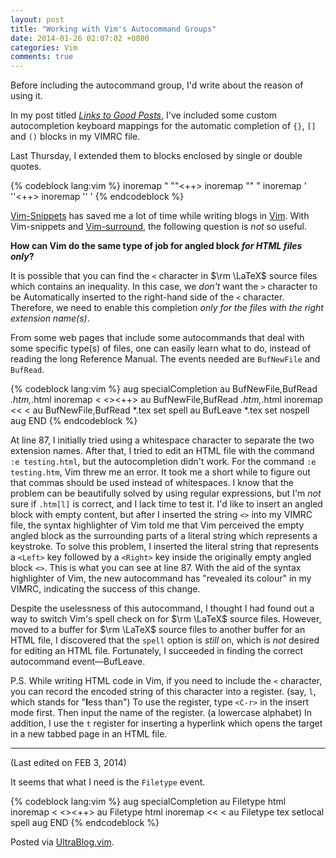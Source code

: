 ```yaml
---
layout: post
title: "Working with Vim's Autocommand Groups"
date: 2014-01-26 02:07:02 +0800
categories: Vim
comments: true
---
```


Before including the autocommand group, I'd write about the reason of
using it.

In my post titled [*Links to Good Posts*][pp], I've included some
custom autocompletion keyboard mappings for the automatic completion
of `{}`, `[]` and `()` blocks in my VIMRC file.

Last Thursday, I extended them to blocks enclosed by single or double
quotes.

{% codeblock lang:vim %}
inoremap " ""<++><Left><Left><Left><Left><Left>
inoremap "" "
inoremap ' ''<++><Left><Left><Left><Left><Left>
inoremap '' '
{% endcodeblock %}

[Vim-Snippets] has saved me a lot of time while writing blogs in
[Vim]. With Vim-snippets and [Vim-surround], the following question is
*not* so useful.

**How can Vim do the same type of job for angled block *for HTML files
only*?**

<!-- more -->

It is possible that you can find the `<` character in $\rm \LaTeX$
source files which contains an inequality. In this case, we *don't*
want the `>` character to be Automatically inserted to the right-hand
side of the `<` character. Therefore, we need to enable this
completion *only for the files with the right extension name(s)*.

From some web pages that include some autocommands that deal with some
specific type(s) of files, one can easily learn what to do, instead of
reading the long Reference Manual. The events needed are `BufNewFile`
and `BufRead`.

{% codeblock lang:vim %}
aug specialCompletion
au BufNewFile,BufRead *.htm,*.html inoremap < <<Left><Right>><++><Left><Left><Left><Left><Left>
au BufNewFile,BufRead *.htm,*.html inoremap << <
au BufNewFile,BufRead *.tex set spell
au BufLeave *.tex set nospell
aug END
{% endcodeblock %}

At line 87, I initially tried using a whitespace character to separate
the two extension names. After that, I tried to edit an HTML file with
the command `:e testing.html`, but the autocompletion didn't work. For
the command `:e testing.htm`, Vim threw me an error. It took me a
short while to figure out that commas should be used instead of
whitespaces. I know that the problem can be beautifully solved by
using regular expressions, but I'm *not* sure if `.htm[l]` is correct,
and I lack time to test it. I'd like to insert an angled block with
empty content, but after I inserted the string `<>` into my VIMRC
file, the syntax highlighter of Vim told me that Vim perceived the
empty angled block as the surrounding parts of a literal string which
represents a keystroke.  To solve this problem, I inserted the literal
string that represents a `<Left>` key followed by a `<Right>` key
inside the originally empty angled block `<>`. This is what you can
see at line 87. With the aid of the syntax highlighter of Vim, the new
autocommand has "revealed its colour" in my VIMRC, indicating the
success of this change.

Despite the uselessness of this autocommand, I thought I had found out
a way to switch Vim's spell check on for $\rm \LaTeX$ source files.
However, moved to a buffer for $\rm \LaTeX$ source files to another
buffer for an HTML file, I discovered that the `spell` option is
*still* on, which is *not* desired for editing an HTML file.
Fortunately, I succeeded in finding the correct autocommand
event—BufLeave.

P.S. While writing HTML code in Vim, if you need to include the `<`
character, you can record the encoded string of this character into a
register. (say, `l`, which stands for "**l**ess than") To use the
register, type `<C-r>` in the insert mode first. Then input the name
of the register. (a lowercase alphabet) In addition, I use the `t`
register for inserting a hyperlink which opens the target in a new
tabbed page in an HTML file.


---
(Last edited on FEB 3, 2014)

It seems that what I need is the `Filetype` event.

{% codeblock lang:vim %}
aug specialCompletion
au Filetype html inoremap < <<Left><Right>><++><Left><Left><Left><Left><Left>
au Filetype html inoremap << <
au Filetype tex setlocal spell
aug END
{% endcodeblock %}

Posted via [UltraBlog.vim][end].

[pp]: /blog/2013/12/11/links-to-good-posts/
[Vim-Snippets]: http://github.com/honza/vim-Snippets
[Vim]: http://www.vim.org
[Vim-surround]: http://github.com/tpope/vim-surround
[end]: http://0x3f.org/blog/ultrablog-as-an-ultimate-vim-blogging-plugin/
